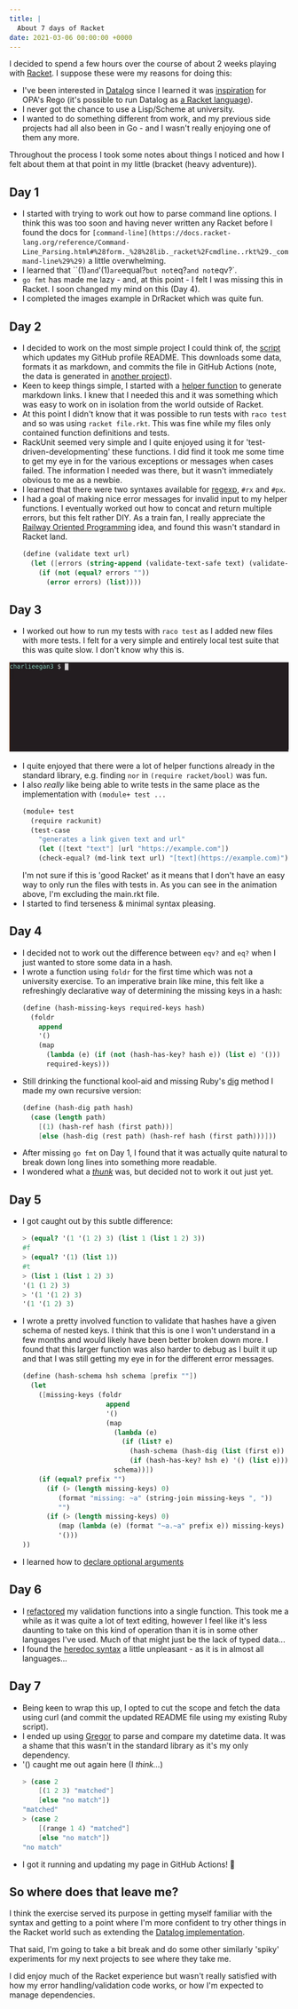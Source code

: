 ```yaml
---
title: |
  About 7 days of Racket
date: 2021-03-06 00:00:00 +0000
---
```


I decided to spend a few hours over the course of about 2 weeks playing with [Racket](https://racket-lang.org/). I suppose these were my reasons for doing this:

- I've been interested in [Datalog](https://en.wikipedia.org/wiki/Datalog) since I learned it was [inspiration](https://www.openpolicyagent.org/docs/latest/policy-language/#what-is-rego) for OPA's Rego (it's possible to run Datalog as [a Racket language](https://docs.racket-lang.org/datalog/Tutorial.html)).
- I never got the chance to use a Lisp/Scheme at university.
- I wanted to do something different from work, and my previous side projects had all also been in Go - and I wasn't really enjoying one of them any more.

Throughout the process I took some notes about things I noticed and how I felt about them at that point in my little (bracket (heavy adventure)).

## Day 1

- I started with trying to work out how to parse command line options. I think this was too soon and having never written any Racket before I found the docs for `[command-line](https://docs.racket-lang.org/reference/Command-Line_Parsing.html#%28form._%28%28lib._racket%2Fcmdline..rkt%29._command-line%29%29)` a little overwhelming.
- I learned that ``(1)` and `'(1)` are `equal?` but not `eq?` and not `eqv?`.
- `go fmt` has made me lazy - and, at this point - I felt I was missing this in Racket. I soon changed my mind on this (Day 4).
- I completed the images example in DrRacket which was quite fun.
## Day 2
- I decided to work on the most simple project I could think of, the [script](https://github.com/charlieegan3/charlieegan3) which updates my GitHub profile README. This downloads some data, formats it as markdown, and commits the file in GitHub Actions (note, the data is generated in [another project](https://github.com/charlieegan3/json-charlieegan3)).
- Keen to keep things simple, I started with a [helper function](https://github.com/charlieegan3/charlieegan3/blob/6effe8a1614337467b48679da2f2f441bf0ee195/updater/markdown/link.rkt) to generate markdown links. I knew that I needed this and it was something which was easy to work on in isolation from the world outside of Racket.
- At this point I didn't know that it was possible to run tests with `raco test` and so was using `racket file.rkt`. This was fine while my files only contained function definitions and tests.
- RackUnit seemed very simple and I quite enjoyed using it for 'test-driven-developmenting' these functions. I did find it took me some time to get my eye in for the various exceptions or messages when cases failed. The information I needed was there, but it wasn't immediately obvious to me as a newbie.
- I learned that there were two syntaxes available for [regexp](https://docs.racket-lang.org/guide/regexp.html#%28tech._regexp%29), `#rx` and `#px`.
- I had a goal of making nice error messages for invalid input to my helper functions. I eventually worked out how to concat and return multiple errors, but this felt rather DIY. As a train fan, I really appreciate the [Railway Oriented Programming](https://fsharpforfunandprofit.com/rop/) idea, and found this wasn't standard in Racket land.
    ```scheme
    (define (validate text url)
      (let ([errors (string-append (validate-text-safe text) (validate-url-has-protocol url))])
        (if (not (equal? errors ""))
          (error errors) (list))))
    ```
## Day 3
- I worked out how to run my tests with `raco test` as I added new files with more tests. I felt for a very simple and entirely local test suite that this was quite slow. I don't know why this is.

![ezgif.com-video-to-gif.gif](ezgif.com-video-to-gif.gif)

- I quite enjoyed that there were a lot of helper functions already in the standard library, e.g. finding `nor` in `(require racket/bool)` was fun.
- I also *really* like being able to write tests in the same place as the implementation with `(module+ test ...`
    ```scheme
    (module+ test
      (require rackunit)
      (test-case
        "generates a link given text and url"
        (let ([text "text"] [url "https://example.com"])
        (check-equal? (md-link text url) "[text](https://example.com)")))
    ```
    I'm not sure if this is 'good Racket' as it means that I don't have an easy way to only run the files with tests in. As you can see in the animation above, I'm excluding the main.rkt file.
- I started to find terseness & minimal syntax pleasing.
## Day 4
- I decided not to work out the difference between `eqv?` and `eq?` when I just wanted to store some data in a hash.
- I wrote a function using `foldr` for the first time which was not a university exercise. To an imperative brain like mine, this felt like a refreshingly declarative way of determining the missing keys in a hash:
    ```scheme
    (define (hash-missing-keys required-keys hash)
      (foldr
        append
        '()
        (map
          (lambda (e) (if (not (hash-has-key? hash e)) (list e) '()))
          required-keys)))
    ```
- Still drinking the functional kool-aid and missing Ruby's [dig](https://ruby-doc.org/core-2.3.0_preview1/Hash.html#method-i-dig) method I made my own recursive version:
    ```scheme
    (define (hash-dig path hash)
      (case (length path)
        [(1) (hash-ref hash (first path))]
        [else (hash-dig (rest path) (hash-ref hash (first path)))]))
    ```
- After missing `go fmt` on Day 1, I found that it was actually quite natural to break down long lines into something more readable.
- I wondered what a *[thunk](https://docs.racket-lang.org/reference/procedures.html#%28form._%28%28lib._racket%2Ffunction..rkt%29._thunk%29%29)* was, but decided not to work it out just yet.
## Day 5
- I got caught out by this subtle difference:
    ```scheme
    > (equal? '(1 '(1 2) 3) (list 1 (list 1 2) 3))
    #f
    > (equal? '(1) (list 1))
    #t
    > (list 1 (list 1 2) 3)
    '(1 (1 2) 3)
    > '(1 '(1 2) 3)
    '(1 '(1 2) 3)
    ```
- I wrote a pretty involved function to validate that hashes have a given schema of nested keys. I think that this is one I won't understand in a few months and would likely have been better broken down more. I found that this larger function was also harder to debug as I built it up and that I was still getting my eye in for the different error messages.
    ```scheme
    (define (hash-schema hsh schema [prefix ""])
      (let
        ([missing-keys (foldr
                         append
                         '()
                         (map
                           (lambda (e)
                             (if (list? e)
                               (hash-schema (hash-dig (list (first e)) hsh) (rest e) (format "~a" (first e)))
                               (if (hash-has-key? hsh e) '() (list e))))
                           schema))])
        (if (equal? prefix "")
          (if (> (length missing-keys) 0)
             (format "missing: ~a" (string-join missing-keys ", "))
             "")
          (if (> (length missing-keys) 0)
             (map (lambda (e) (format "~a.~a" prefix e)) missing-keys)
             '()))
    ))
    ```
- I learned how to [declare optional arguments](https://docs.racket-lang.org/guide/lambda.html#%28part._.Declaring_.Optional_.Arguments%29)
## Day 6
- I [refactored](https://github.com/charlieegan3/charlieegan3/commit/36121039dfe00aac725e2bf74189e6be4eeb0f30) my validation functions into a single function. This took me a while as it was quite a lot of text editing, however I feel like it's less daunting to take on this kind of operation than it is in some other languages I've used. Much of that might just be the lack of typed data...
- I found the [heredoc syntax](https://github.com/charlieegan3/charlieegan3/blob/6effe8a1614337467b48679da2f2f441bf0ee195/updater/render.rkt#L82-L85) a little unpleasant - as it is in almost all languages...
## Day 7
- Being keen to wrap this up, I opted to cut the scope and fetch the data using curl (and commit the updated README file using my existing Ruby script).
- I ended up using [Gregor](https://docs.racket-lang.org/gregor/index.html) to parse and compare my datetime data. It was a shame that this wasn't in the standard library as it's my only dependency.
- '() caught me out again here (I *think...*)
    ```scheme
    > (case 2
        [(1 2 3) "matched"]
        [else "no match"])
    "matched"
    > (case 2
        [(range 1 4) "matched"]
        [else "no match"])
    "no match"
    ```
- I got it running and updating my page in GitHub Actions! 🎉
## So where does that leave me?

I think the exercise served its purpose in getting myself familiar with the syntax and getting to a point where I'm more confident to try other things in the Racket world such as extending the [Datalog implementation](https://docs.racket-lang.org/datalog/).

That said, I'm going to take a bit break and do some other similarly 'spiky' experiments for my next projects to see where they take me.

I did enjoy much of the Racket experience but wasn't really satisfied with how my error handling/validation code works, or how I'm expected to manage dependencies.
